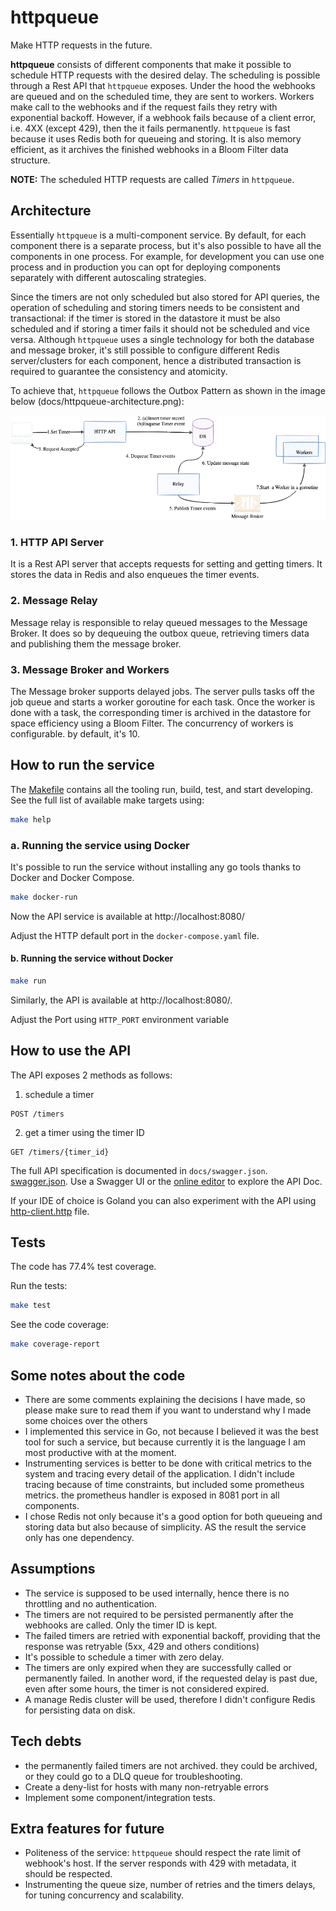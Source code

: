 # httpqueue 
Make HTTP requests in the future.

**httpqueue** consists of different components that make it possible to schedule HTTP requests with the desired delay.
The scheduling is possible through a Rest API that `httpqueue` exposes. Under the hood the webhooks are queued and 
on the scheduled time, they are sent to workers. Workers make call to the webhooks and if the request fails they retry with exponential backoff. However, if a webhook fails because of a client error, i.e. 4XX (except 429), then the it fails permanently. 
`httpqueue` is fast because it uses Redis both for queueing and storing. It is also memory efficient, as it archives the finished webhooks in a Bloom Filter data structure.

**NOTE:** The scheduled HTTP requests are called *Timers* in `httpqueue`.

## Architecture 
Essentially `httpqueue` is a multi-component service. By default, for each component there is a separate process, but it's also possible to have all the components in one process.
For example, for development you can use one process and in production you can opt for deploying components separately with different autoscaling strategies. 

Since the timers are not only scheduled but also stored for API queries, the operation of scheduling and storing timers needs to be consistent and transactional: if the timer is stored in the datastore it must be also scheduled and if storing a timer fails it should not be scheduled and vice versa. 
Although `httpqueue` uses a single technology for both the database and message broker, it's still possible to configure different Redis server/clusters for each component, hence a distributed transaction is required to guarantee the consistency and atomicity.  

To achieve that, `httpqueue` follows the Outbox Pattern as shown in the image below (docs/httpqueue-architecture.png):

![httpqueue-architecture.png](docs%2Fhttpqueue-architecture.png)

### 1. HTTP API Server
It is a Rest API server that accepts requests for setting and getting timers. It stores the data in Redis and also enqueues the timer events.
### 2. Message Relay
Message relay is responsible to relay queued messages to the Message Broker. 
It does so by dequeuing the outbox queue, retrieving timers data and publishing them the message broker.
### 3. Message Broker and Workers
The Message broker supports delayed jobs. The server pulls tasks off the job queue and starts a worker goroutine for each task.
Once the worker is done with a task, the corresponding timer is archived in the datastore for space efficiency using a Bloom Filter.
The concurrency of workers is configurable. by default, it's 10.

## How to run the service
The [Makefile](https://github.com/cubny/httpqueue/blob/master/Makefile) contains all the tooling run, build, test, and start developing.
See the full list of available make targets using:
```bash
make help
```

### a. Running the service using Docker
It's possible to run the service without installing any go tools thanks to Docker and Docker Compose.
```bash
make docker-run
```

Now the API service is available at http://localhost:8080/

Adjust the HTTP default port in the `docker-compose.yaml` file.

#### b. Running the service without Docker
```bash
make run 
```
Similarly, the API is available at http://localhost:8080/. 

Adjust the Port using `HTTP_PORT` environment variable 


## How to use the API
The API exposes 2 methods as follows:

1. schedule a timer
```
POST /timers
```
2. get a timer using the timer ID
```
GET /timers/{timer_id}
```

The full API specification is documented in `docs/swagger.json`.  [swagger.json](https://github.com/cubny/httpqueue/blob/master/docs/swagger.json).
Use a Swagger UI or the [online editor](https://editor.swagger.io/) to explore the API Doc.

If your IDE of choice is Goland you can also experiment with the API using [http-client.http](https://github.com/cubny/httpqueue/blob/master/http-client.http) file.

## Tests
The code has 77.4% test coverage. 

Run the tests:
```bash 
make test
```
See the code coverage:
```bash
make coverage-report
```

## Some notes about the code
- There are some comments explaining the decisions I have made, so please make sure to read them if you want to understand why I made some choices over the others
- I implemented this service in Go, not because I believed it was the best tool for such a service, but because currently it is the language I am most productive with at the moment.
- Instrumenting services is better to be done with critical metrics to the system and tracing every detail of the application. I didn't include tracing because of time constraints, but included some prometheus metrics. the prometheus handler is exposed in 8081 port in all components.
- I chose Redis not only because it's a good option for both queueing and storing data but also because of simplicity. AS the result the service only has one dependency.

## Assumptions
- The service is supposed to be used internally, hence there is no throttling and no authentication.
- The timers are not required to be persisted permanently after the webhooks are called. Only the timer ID is kept. 
- The failed timers are retried with exponential backoff, providing that the response was retryable (5xx, 429 and others conditions)  
- It's possible to schedule a timer with zero delay.
- The timers are only expired when they are successfully called or permanently failed. In another word, if the requested delay is past due, even after some hours, the timer is not considered expired.
- A manage Redis cluster will be used, therefore I didn't configure Redis for persisting data on disk.

## Tech debts
- the permanently failed timers are not archived. they could be archived, or they could go to a DLQ queue for troubleshooting.
- Create a deny-list for hosts with many non-retryable errors
- Implement some component/integration tests.

## Extra features for future
- Politeness of the service: `httpqueue` should respect the rate limit of webhook's host. If the server responds with 429 with metadata, it should be respected. 
- Instrumenting the queue size, number of retries and the timers delays, for tuning concurrency and scalability. 